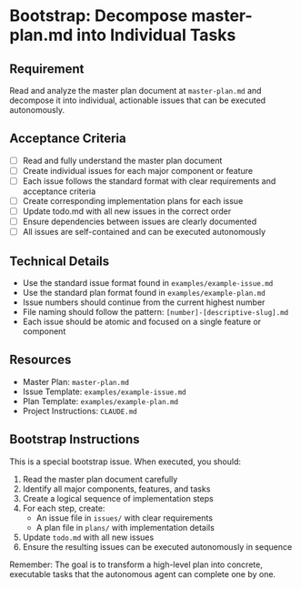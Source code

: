 # Bootstrap: Decompose master-plan.md into Individual Tasks

## Requirement
Read and analyze the master plan document at `master-plan.md` and decompose it into individual, actionable issues that can be executed autonomously.

## Acceptance Criteria
- [ ] Read and fully understand the master plan document
- [ ] Create individual issues for each major component or feature
- [ ] Each issue follows the standard format with clear requirements and acceptance criteria
- [ ] Create corresponding implementation plans for each issue
- [ ] Update todo.md with all new issues in the correct order
- [ ] Ensure dependencies between issues are clearly documented
- [ ] All issues are self-contained and can be executed autonomously

## Technical Details
- Use the standard issue format found in `examples/example-issue.md`
- Use the standard plan format found in `examples/example-plan.md`
- Issue numbers should continue from the current highest number
- File naming should follow the pattern: `[number]-[descriptive-slug].md`
- Each issue should be atomic and focused on a single feature or component

## Resources
- Master Plan: `master-plan.md`
- Issue Template: `examples/example-issue.md`
- Plan Template: `examples/example-plan.md`
- Project Instructions: `CLAUDE.md`

## Bootstrap Instructions
This is a special bootstrap issue. When executed, you should:

1. Read the master plan document carefully
2. Identify all major components, features, and tasks
3. Create a logical sequence of implementation steps
4. For each step, create:
   - An issue file in `issues/` with clear requirements
   - A plan file in `plans/` with implementation details
5. Update `todo.md` with all new issues
6. Ensure the resulting issues can be executed autonomously in sequence

Remember: The goal is to transform a high-level plan into concrete, executable tasks that the autonomous agent can complete one by one.
